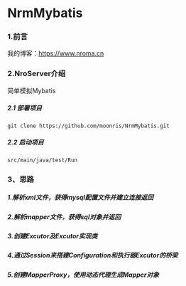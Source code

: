 # NrmMybatis

### 1.前言

我的博客：https://www.nroma.cn

### 2.NroServer介绍

简单模拟Mybatis

##### 2.1 部署项目



```
git clone https://github.com/moonris/NrmMybatis.git 
```



##### 2.2 启动项目

```
src/main/java/test/Run
```



### 3、思路



##### 1.解析xml文件，获得mysql配置文件并建立连接返回

##### 2.解析mapper文件，获得sql对象并返回

##### 3.创建Excutor及Excutor实现类

##### 4.通过Session来搭建Configuration和执行器Excutor的桥梁

##### 5.创建MapperProxy，使用动态代理生成Mapper对象

